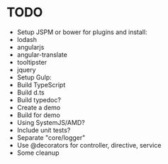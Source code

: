 TODO
=====================

- Setup JSPM or bower for plugins and install:
 - lodash
 - angularjs
 - angular-translate
 - tooltipster
 - jquery
- Setup Gulp:
 - Build TypeScript
 - Build d.ts
 - Build typedoc?
- Create a demo
 - Build for demo
 - Using SystemJS/AMD?
- Include unit tests?
- Separate "core/logger" 
- Use @decorators for controller, directive, service
- Some cleanup